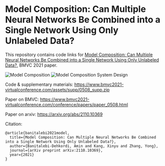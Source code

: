 # Model Composition: Can Multiple Neural Networks Be Combined into a Single Network Using Only Unlabeled Data?
This repository contains code links for [Model Composition: Can Multiple Neural Networks Be Combined into a Single Network Using Only Unlabeled Data?](https://www.bmvc2021-virtualconference.com/conference/papers/paper_0508.html), BMVC 2021 paper.


![Model Composition](https://user-images.githubusercontent.com/38634796/143724282-e56d7223-c551-41fa-aa46-f9b764164347.png)
![Model Composition System Design](https://user-images.githubusercontent.com/38634796/143724288-0be6e5c2-e9f6-4ffc-89ee-588f7f03057b.png)




Code & supplementary materials: https://www.bmvc2021-virtualconference.com/assets/supp/0508_supp.zip

Paper on BMVC: https://www.bmvc2021-virtualconference.com/conference/papers/paper_0508.html

Paper on arxiv: https://arxiv.org/abs/2110.10369


Citation:
```
@article{banitalebi2021model,
  title={Model Composition: Can Multiple Neural Networks Be Combined into a Single Network Using Only Unlabeled Data?},
  author={Banitalebi-Dehkordi, Amin and Kang, Xinyu and Zhang, Yong},
  journal={arXiv preprint arXiv:2110.10369},
  year={2021}
}
```
